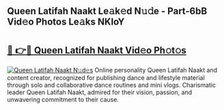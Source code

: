## Queen Latifah Naakt Le𝚊k𝚎d N𝚞𝚍e - Part-6bB Vid𝚎o Photos Le𝚊ks NKIoY

# <h2><a href="http://fb6yw5.evod.top/?m=Queen+Latifah+Naakt">🔗 👉🔴 Queen Latifah Naakt Vid𝚎o Ph𝚘t𝚘s</a></h2>

[![Queen Latifah Naakt N𝚞d𝚎s](https://i.imgur.com/8V9OHl7.gif)](http://fb6yw5.evod.top/?m=Queen+Latifah+Naakt)
Online personality Queen Latifah Naakt and content creator, recognized for publishing dance and lifestyle material through solo and collaborative dance routines and mini vlogs. Charismatic leader Queen Latifah Naakt, admired for their vision, passion, and unwavering commitment to their cause. 
